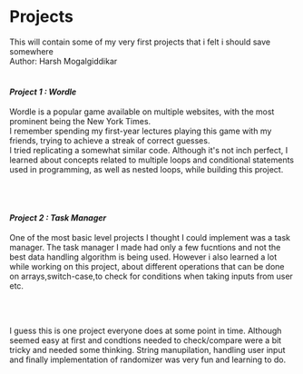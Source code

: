 # Projects
This will contain some of my very first projects that i felt i should save somewhere
<br>
Author: Harsh Mogalgiddikar
<br>
<br>
<h4><b><i>Project 1 : Wordle</i></b></h4>
<p>
  Wordle is a popular game available on multiple websites, with the most prominent being the New York Times.<br>
  I remember spending my first-year lectures playing this game with my friends, trying to achieve a streak of correct guesses.<br>
  I tried replicating a somewhat similar code. Although it's not inch perfect, I learned about concepts related to multiple loops and conditional statements used in programming, as well as nested loops, while building this project.
</p>
<br>
<br>
<h4><b><i>Project 2 : Task Manager</i></b></h4>
<p>
  One of the most basic level projects I thought I could implement was a task manager. The task manager I made had only a few fucntions and not the best data handling algorithm is being used. However i also learned a lot while working on this project, about different operations that can be done on arrays,switch-case,to check for conditions when taking inputs from user etc.  
</p>
<br>
<br>
<p>
  I guess this is one project everyone does at some point in time. Although seemed easy at first and condtions needed to check/compare were a bit tricky and needed some thinking. String manupilation, handling user input and finally implementation of randomizer was very fun and learning to do. 
</p>
